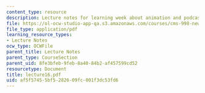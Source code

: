 ```yaml
---
content_type: resource
description: Lecture notes for learning week about animation and podcasting.
file: https://ol-ocw-studio-app-qa.s3.amazonaws.com/courses/cms-998-new-media-literacies-spring-2007/af5f57455bf5282609fc001f3dc53fd6_lecture16.pdf
file_type: application/pdf
learning_resource_types:
- Lecture Notes
ocw_type: OCWFile
parent_title: Lecture Notes
parent_type: CourseSection
parent_uid: 8fe3bfeb-9feb-8a40-84b2-af457599cd52
resourcetype: Document
title: lecture16.pdf
uid: af5f5745-5bf5-2826-09fc-001f3dc53fd6
---
```

